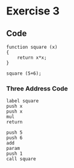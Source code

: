 # Exercise 3

## Code

    function square (x)
    {
        return x*x;
    }
    
    square (5+6);

### Three Address Code

    label square
    push x
    push x
    mul
    return

    push 5
    push 6
    add
    param
    push 1
    call square